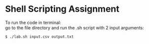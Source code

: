 # Shell Scripting Assignment
 
To run the code in terminal:  
go to the file directory and run the .sh script with 2 input arguments:  
```
$ ./lab.sh input.csv output.txt
```
